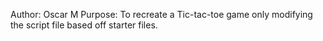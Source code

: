 Author: Oscar M
Purpose: To recreate a Tic-tac-toe game only modifying the script file based off starter files.